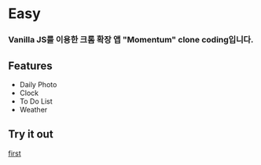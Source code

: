 # Easy

### Vanilla JS를 이용한 크롬 확장 앱 "Momentum" clone coding입니다.

## Features
- Daily Photo
- Clock
- To Do List
- Weather

## Try it out
[first](https://mglee-developer.github.io/easy/.)
